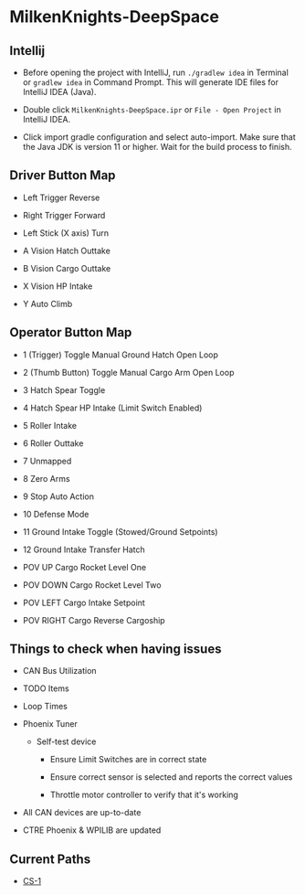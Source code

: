 # MilkenKnights-DeepSpace

## Intellij
- Before opening the project with IntelliJ, run `./gradlew idea` in Terminal or `gradlew idea` in Command Prompt. This will generate IDE files for IntelliJ IDEA (Java).

- Double click `MilkenKnights-DeepSpace.ipr` or `File - Open Project` in IntelliJ IDEA.

- Click import gradle configuration and select auto-import. Make sure that the Java JDK is version 11 or higher. Wait for the build process to finish.

## Driver Button Map

- Left Trigger Reverse

- Right Trigger Forward

- Left Stick (X axis) Turn

- A Vision Hatch Outtake

- B Vision Cargo Outtake

- X Vision HP Intake

- Y Auto Climb

## Operator Button Map

- 1 (Trigger) Toggle Manual Ground Hatch Open Loop

- 2 (Thumb Button) Toggle Manual Cargo Arm Open Loop

- 3 Hatch Spear Toggle

- 4 Hatch Spear HP Intake (Limit Switch Enabled)

- 5 Roller Intake

- 6 Roller Outtake

- 7 Unmapped

- 8 Zero Arms

- 9 Stop Auto Action

- 10 Defense Mode

- 11 Ground Intake Toggle (Stowed/Ground Setpoints)

- 12 Ground Intake Transfer Hatch

- POV UP Cargo Rocket Level One

- POV DOWN Cargo Rocket Level Two

- POV LEFT Cargo Intake Setpoint

- POV RIGHT Cargo Reverse Cargoship

## Things to check when having issues

- CAN Bus Utilization

- TODO Items

- Loop Times

- Phoenix Tuner

  - Self-test device
  
    - Ensure Limit Switches are in correct state
    
    - Ensure correct sensor is selected and reports the correct values
    
    - Throttle motor controller to verify that it's working

- All CAN devices are up-to-date

- CTRE Phoenix & WPILIB are updated

## Current Paths

- [CS-1](./path_visualizer/index.html?%5B%7B%22position%22:%7B%22x%22:204,%22y%22:150%7D,%22theta%22:0,%22comment%22:%22%22%7D,%7B%22position%22:%7B%22x%22:180,%22y%22:181%7D,%22theta%22:1.5707499999936907,%22comment%22:%22%22%7D,%7B%22position%22:%7B%22x%22:70,%22y%22:26%7D,%22theta%22:0,%22comment%22:%22%22%7D,%7B%22position%22:%7B%22x%22:32,%22y%22:26%7D,%22theta%22:0,%22comment%22:%22%22%7D%5D)
